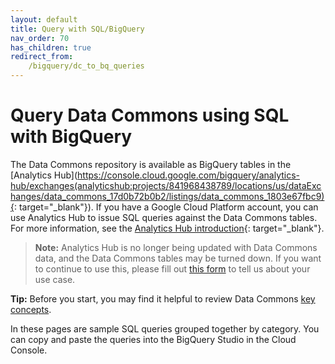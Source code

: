 ```yaml
---
layout: default
title: Query with SQL/BigQuery
nav_order: 70
has_children: true
redirect_from:
    /bigquery/dc_to_bq_queries
---
```


# Query Data Commons using SQL with BigQuery

The Data Commons repository is available as BigQuery tables in the [Analytics Hub](https://console.cloud.google.com/bigquery/analytics-hub/exchanges(analyticshub:projects/841968438789/locations/us/dataExchanges/data_commons_17d0b72b0b2/listings/data_commons_1803e67fbc9){: target="_blank"}). If you have a Google Cloud Platform account, you can use Analytics Hub to issue SQL queries against the Data Commons tables. For more information, see the [Analytics Hub introduction](https://cloud.google.com/bigquery/docs/analytics-hub-introduction){: target="_blank"}. 

> **Note:** Analytics Hub is no longer being updated with Data Commons data, and the Data Commons tables may be turned down. If you want to continue to use this, please fill out [this form](https://docs.google.com/forms/d/1pqliyxlfb4Mle2a77TLdl_LPxRKdQF5uG86pKC9MDu4/edit?resourcekey=0-icbp8ZymR520Rq-r4tEajQ) to tell us about your use case.

**Tip:** Before you start, you may find it helpful to review Data Commons [key concepts](/data_model.html).

In these pages are sample SQL queries grouped together by category. You can copy and paste the queries into the BigQuery Studio in the Cloud Console. 